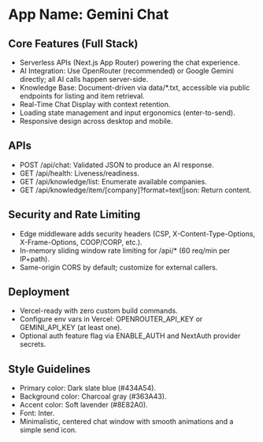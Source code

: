# **App Name**: Gemini Chat

## Core Features (Full Stack)

- Serverless APIs (Next.js App Router) powering the chat experience.
- AI Integration: Use OpenRouter (recommended) or Google Gemini directly; all AI calls happen server-side.
- Knowledge Base: Document-driven via data/*.txt, accessible via public endpoints for listing and item retrieval.
- Real-Time Chat Display with context retention.
- Loading state management and input ergonomics (enter-to-send).
- Responsive design across desktop and mobile.

## APIs

- POST /api/chat: Validated JSON to produce an AI response.
- GET /api/health: Liveness/readiness.
- GET /api/knowledge/list: Enumerate available companies.
- GET /api/knowledge/item/[company]?format=text|json: Return content.

## Security and Rate Limiting

- Edge middleware adds security headers (CSP, X-Content-Type-Options, X-Frame-Options, COOP/CORP, etc.).
- In-memory sliding window rate limiting for /api/* (60 req/min per IP+path).
- Same-origin CORS by default; customize for external callers.

## Deployment

- Vercel-ready with zero custom build commands.
- Configure env vars in Vercel: OPENROUTER_API_KEY or GEMINI_API_KEY (at least one).
- Optional auth feature flag via ENABLE_AUTH and NextAuth provider secrets.

## Style Guidelines

- Primary color: Dark slate blue (#434A54).
- Background color: Charcoal gray (#363A43).
- Accent color: Soft lavender (#8E82A0).
- Font: Inter.
- Minimalistic, centered chat window with smooth animations and a simple send icon.